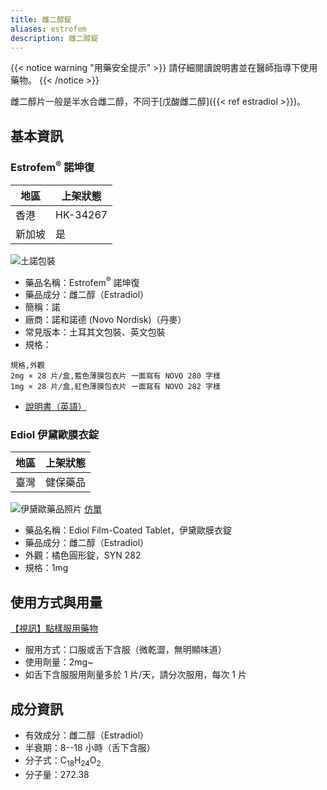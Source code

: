 ```yaml
---
title: 雌二醇錠
aliases: estrofem
description: 雌二醇錠
---
```


{{< notice warning "用藥安全提示" >}}
請仔細閱讀說明書並在醫師指導下使用藥物。
{{< /notice >}}

雌二醇片一般是半水合雌二醇，不同于[戊酸雌二醇]({{< ref estradiol >}})。

## 基本資訊

### Estrofem<sup>®</sup> 諾坤復

| 地區   | 上架狀態 |
| ------ | -------- |
| 香港   | HK-34267 |
| 新加坡 | 是       |

![土諾包裝](/images/medicine/estradiol/estrofem.png)

- 藥品名稱：Estrofem<sup>®</sup> 諾坤復
- 藥品成分：雌二醇（Estradiol）
- 簡稱：諾
- 廠商：諾和諾德 (Novo Nordisk)（丹麥）
- 常見版本：土耳其文包裝、英文包裝
- 規格：

```csv
規格,外觀
2mg × 28 片/盒,藍色薄膜包衣片 一面寫有 NOVO 280 字樣
1mg × 28 片/盒,紅色薄膜包衣片 一面寫有 NOVO 282 字樣
```

- [說明書（英語）](/documents/estrofem.pdf)

### Ediol 伊黛歐膜衣錠

| 地區 | 上架狀態 |
| ---- | -------- |
| 臺灣 | 健保藥品 |

![伊黛歐藥品照片](https://www.synmosa.com.tw/TW/ImgShowroom/20170405143206.jpg)
[仿單](https://info.fda.gov.tw/MLMS/ShowFile.aspx?LicId=01044295&Seq=002&Type=9)

- 藥品名稱：Ediol Film-Coated Tablet，伊黛歐膜衣錠
- 藥品成分：雌二醇（Estradiol）
- 外觀：橘色圓形錠，SYN 282
- 規格：1mg

## 使用方式與用量

[【視訊】點樣服用藥物](https://www.derc.org.hk/ufiles/1478842701.mp4)

- 服用方式：口服或舌下含服（微乾澀，無明顯味道）
- 使用劑量：2mg~
- 如舌下含服服用劑量多於 1 片/天，請分次服用，每次 1 片

## 成分資訊

- 有效成分：雌二醇（Estradiol）
- 半衰期：8--18 小時（舌下含服）
- 分子式：C<sub>18</sub>H<sub>24</sub>O<sub>2</sub>
- 分子量：272.38
